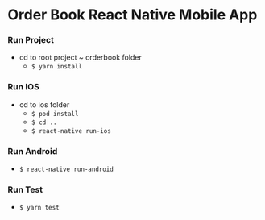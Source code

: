 # Order Book React Native Mobile App

### Run Project
- cd to root project ~ orderbook folder
  - `$ yarn install`

### Run IOS
- cd to ios folder
  - `$ pod install`
  - `$ cd ..`
  - `$ react-native run-ios`

### Run Android
- `$ react-native run-android`

### Run Test
- `$ yarn test`
